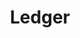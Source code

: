 ---
emoji: 💰
title: Ledger
description: Plain text accounting in Obsidian.md
tags: ['project', 'obsidian']
imageUrl: https://raw.githubusercontent.com/tgrosinger/ledger-obsidian/main/resources/screenshots/desktop-add-expense.png
repositoryUrl: https://github.com/tgrosinger/ledger-obsidian
url: https://github.com/tgrosinger/ledger-obsidian
---